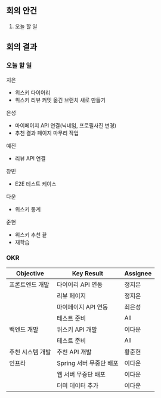 ## 회의 안건

1. 오늘 할 일

## 회의 결과

### 오늘 할 일

지은

- 위스키 다이어리
- 위스키 리뷰 커밋 옮긴 브랜치 새로 만들기

은성

- 마이페이지 API 연결(닉네임, 프로필사진 변경)
- 추천 결과 페이지 마무리 작업

예진

- 리뷰 API 연결

창민

- E2E 테스트 케이스

다운

- 위스키 통계

준현

- 위스키 추천 끝
- 재학습

### OKR

| Objective | Key Result | Assignee |
| --- | --- | --- |
| 프론트엔드 개발 | 다이어리 API 연동 | 정지은 |
|  | 리뷰 페이지 | 정지은 |
|  | 마이페이지 API 연동 | 최은성 |
|  | 테스트 준비 | All |
| 백엔드 개발 | 위스키 API 개발 | 이다운 |
|  | 테스트 준비 | All |
| 추천 시스템 개발 | 추천 API 개발 | 황준현 |
| 인프라 | Spring 서버 무중단 배포 | 이다운 |
|  | 웹 서버 무중단 배포 | 이다운 |
|  | 더미 데이터 추가 | 이다운 |